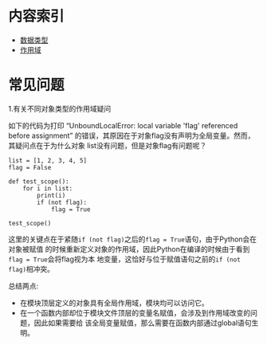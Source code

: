 # 内容索引

- [数据类型](./type/README.md)
- [作用域](./scope/README.md)

# 常见问题

1.有关不同对象类型的作用域疑问

如下的代码为打印 “UnboundLocalError: local variable 'flag' referenced before assignment” 的错误，其原因在于对象flag没有声明为全局变量。然而，其疑问点在于为什么对象
list没有问题，但是对象flag有问题呢？

```
list = [1, 2, 3, 4, 5]
flag = False

def test_scope():
    for i in list:
        print(i)
        if (not flag):
            flag = True

test_scope()
```

这里的关键点在于紧随`if (not flag)`之后的`flag = True`语句，由于Python会在对象被赋值
的时候重新定义对象的作用域，因此Python在编译的时候由于看到`flag = True`会将flag视为本
地变量，这恰好与位于赋值语句之前的`if (not flag)`相冲突。

总结两点:

- 在模块顶层定义的对象具有全局作用域，模块均可以访问它。
- 在一个函数内部却位于模块文件顶层的变量名赋值，会涉及到作用域改变的问题，因此如果需要给
该全局变量赋值，那么需要在函数内部通过global语句生明。
